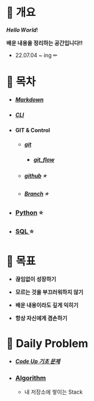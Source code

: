 # 📝 개요

𝑯𝒆𝒍𝒍𝒐 𝑾𝒐𝒓𝒍𝒅!

**배운 내용을 정리하는 공간입니다!!**

- 22.07.04 ~ ing ✏



# 🌱 목차

- ##### [Markdown](https://github.com/jaejae200/TIL/tree/master/Markdown)

- ##### [CLI](https://github.com/jaejae200/TIL/tree/master/CLI)

- #### GIT & Control

  - ##### [git](https://github.com/jaejae200/TIL/tree/master/git)

    - ##### [git_flow](https://github.com/jaejae200/TIL/tree/master/git_flow)

  - ##### [github](https://github.com/jaejae200/TIL/tree/master/gitHub) ⭐

  - ##### [Branch](https://github.com/jaejae200/TIL/tree/master/Branch) ⭐

- ### [Python](https://github.com/jaejae200/TIL/tree/master/Python) ⭐

- ### [SQL ](SQL/)⭐

  

# 🎯 목표 

- **끊임없이 성장하기**

- **모르는 것을 부끄러워하지 않기**

- **배운 내용이라도 깊게 익히기**

- **항상 자신에게 겸손하기**

  

# 📆 Daily Problem

- ##### [Code Up 기초 문제](Codeup/)

- ### [Algorithm](daily)

  - 내 저장소에 쌓이는 Stack

​	

​		 
